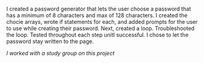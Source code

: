 I created a password generator that lets the user choose a password that has a minimum of 8 characters and max of 128 characters. I created the chocie arrays, wrote if statements for each, and added prompts for the user to use while creating their password. Next, created a loop. Troubleshooted the loop. Tested throughout each step unitl successful. I chose to let the password stay written to the page. 


*I worked with a study group on this project*






